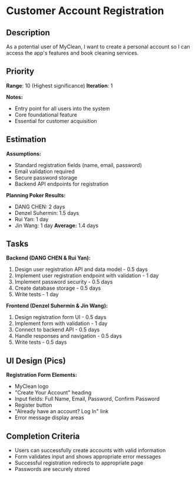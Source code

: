 # Customer Account Registration

## Description
As a potential user of MyClean, I want to create a personal account so I can access the app's features and book cleaning services.

## Priority
**Range**: 10 (Highest significance)
**Iteration**: 1

**Notes:**
- Entry point for all users into the system
- Core foundational feature
- Essential for customer acquisition

## Estimation
**Assumptions:**
- Standard registration fields (name, email, password)
- Email validation required
- Secure password storage
- Backend API endpoints for registration

**Planning Poker Results:**
- DANG CHEN: 2 days
- Denzel Suhermin: 1.5 days
- Rui Yan: 1 day
- Jin Wang: 1 day
**Average:** 1.4 days

## Tasks
**Backend (DANG CHEN & Rui Yan):**
1. Design user registration API and data model - 0.5 days
2. Implement user registration endpoint with validation - 1 day
3. Implement password security - 0.5 days
4. Create database storage - 0.5 days
5. Write tests - 1 day

**Frontend (Denzel Suhermin & Jin Wang):**
1. Design registration form UI - 0.5 days
2. Implement form with validation - 1 day
3. Connect to backend API - 0.5 days
4. Handle responses and navigation - 0.5 days
5. Write tests - 0.5 days

## UI Design (Pics)
**Registration Form Elements:**
- MyClean logo
- "Create Your Account" heading
- Input fields: Full Name, Email, Password, Confirm Password
- Register button
- "Already have an account? Log In" link
- Error message display areas

## Completion Criteria
- Users can successfully create accounts with valid information
- Form validates input and shows appropriate error messages
- Successful registration redirects to appropriate page
- Passwords are securely stored 